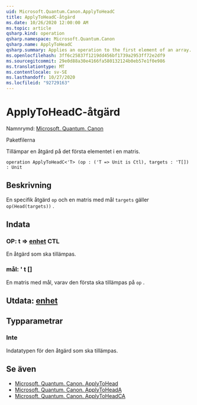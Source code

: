 ```yaml
---
uid: Microsoft.Quantum.Canon.ApplyToHeadC
title: ApplyToHeadC-åtgärd
ms.date: 10/26/2020 12:00:00 AM
ms.topic: article
qsharp.kind: operation
qsharp.namespace: Microsoft.Quantum.Canon
qsharp.name: ApplyToHeadC
qsharp.summary: Applies an operation to the first element of an array.
ms.openlocfilehash: 3ff6c25837f1219dd456bf1739a2953ff72e2df9
ms.sourcegitcommit: 29e0d88a30e4166fa580132124b0eb57e1f0e986
ms.translationtype: MT
ms.contentlocale: sv-SE
ms.lasthandoff: 10/27/2020
ms.locfileid: "92729163"
---
```

# <a name="applytoheadc-operation"></a>ApplyToHeadC-åtgärd

Namnrymd: [Microsoft. Quantum. Canon](xref:Microsoft.Quantum.Canon)

Paketfilerna [](https://nuget.org/packages/)


Tillämpar en åtgärd på det första elementet i en matris.

```qsharp
operation ApplyToHeadC<'T> (op : ('T => Unit is Ctl), targets : 'T[]) : Unit
```


## <a name="description"></a>Beskrivning

En specifik åtgärd `op` och en matris med mål `targets` gäller `op(Head(targets))` .

## <a name="input"></a>Indata

### <a name="op--t--unit-ctl"></a>OP: t => [enhet](xref:microsoft.quantum.lang-ref.unit) CTL

En åtgärd som ska tillämpas.


### <a name="targets--t"></a>mål: ' t []

En matris med mål, varav den första ska tillämpas på `op` .



## <a name="output--unit"></a>Utdata: [enhet](xref:microsoft.quantum.lang-ref.unit)



## <a name="type-parameters"></a>Typparametrar

### <a name="t"></a>Inte

Indatatypen för den åtgärd som ska tillämpas.

## <a name="see-also"></a>Se även

- [Microsoft. Quantum. Canon. ApplyToHead](xref:Microsoft.Quantum.Canon.ApplyToHead)
- [Microsoft. Quantum. Canon. ApplyToHeadA](xref:Microsoft.Quantum.Canon.ApplyToHeadA)
- [Microsoft. Quantum. Canon. ApplyToHeadCA](xref:Microsoft.Quantum.Canon.ApplyToHeadCA)